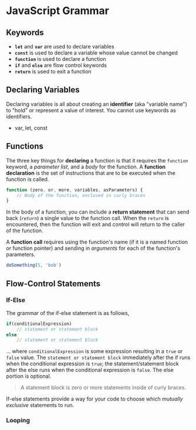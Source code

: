# JavaScript Grammar

## Keywords

- **`let`** and **`var`** are used to declare variables
- **`const`** is used to declare a variable whose value cannot be changed
- **`function`** is used to declare a function
- **`if`** and **`else`** are flow control keywords
- **`return`** is used to exit a function

## Declaring Variables

Declaring variables is all about creating an **identifier** (aka "variable name") to "hold" or represent a value of interest. You cannot use keywords as identifiers.

- var, let, const

## Functions

The three key things for **declaring** a function is that it requires the `function` keyword, a *parameter list*, and a *body* for the function. A **function declaration** is the set of instructions that are to be executed when the function is called.

```js
function (zero, or, more, variables, asParameters) {
    // Body of the function, enclosed in curly braces
}
```

In the body of a function, you can include a **return statement** that can send back (*`return`*) a single value to the function call. When the `return` is encountered, then the function will exit and control will return to the caller of the function.

A **function call** requires using the function's name (if it is a named function or function pointer) and sending in *arguments* for each of the function's parameters.

```js
doSomething(5, 'bob')
```

## Flow-Control Statements

### If-Else

The grammar of the if-else statement is as follows,

```js
if(conditionalExpression)
    // statement or statement block
else
    // statement or statement block
```

... where `conditionalExpression` is some expression resulting in a `true` or `false` value. The `statement or statement block` immediately after the if runs when the conditional expression is `true`; the statement/statement block after the else runs when the conditional expression is `false`. The else portion is optional.

> A statement block is zero or more statements inside of curly braces.

If-else statements provide a way for your code to choose which *mutually exclusive* statements to run.

### Looping
